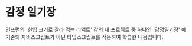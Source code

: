 # 감정 일기장

인프런의 '한입 크기로 잘라 먹는 리액트' 강의 내 프로젝트 중 하나인 '감정일기장' 에  
기존의 자바스크립트가 아닌 타입스크립트를 적용하여 학습한 내용입니다.
